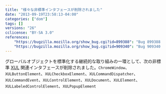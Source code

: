```yaml
---
title: "様々な非標準インタフェースが削除されました"
date: "2013-09-19T23:58:13-04:00"
categories: ["dom"]
tags: []
versions: "26"
cclicense: "BY-SA 3.0"
references:
    "https://bugzilla.mozilla.org/show_bug.cgi?id=899388": "Bug 899388 – Remove XUL-related interfaces and ChromeWindow from content"
    "https://bugzilla.mozilla.org/show_bug.cgi?id=909340": "Bug 909340 – Hide XULElement from content"
---
```

グローバルオブジェクトを標準化する継続的な取り組みの一環として、次の非標準 [XUL](https://developer.mozilla.org/ja/docs/XUL) 関連インタフェースが削除されました。`ChromeWindow`、`XULButtonElement`、`XULCheckboxElement`、`XULCommandDispatcher`、`XULCommandEvent`、`XULControlElement`、`XULDocument`、`XULElement`、`XULLabeledControlElement`、`XULPopupElement`
